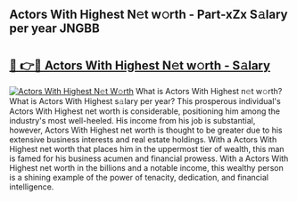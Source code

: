 ## Actors With Highest N𝚎t w𝚘rth - Part-xZx S𝚊lary per year JNGBB

# <h2><a href="http://gc3dmu.nevu.top/?p=Actors+With+Highest">🔗 👉🔴 Actors With Highest N𝚎t w𝚘rth - S𝚊lary</a></h2>

[![Actors With Highest N𝚎t W𝚘rth](https://i.imgur.com/Oavwk0R.jpeg)](http://gc3dmu.nevu.top/?p=Actors+With+Highest)
What is Actors With Highest n𝚎t w𝚘rth? What is Actors With Highest s𝚊lary per year?
This prosperous individual's Actors With Highest net worth is considerable, positioning him among the industry's most well-heeled. His income from his job is substantial, however, Actors With Highest net worth is thought to be greater due to his extensive business interests and real estate holdings. With a Actors With Highest net worth that places him in the uppermost tier of wealth, this man is famed for his business acumen and financial prowess. With a Actors With Highest net worth in the billions and a notable income, this wealthy person is a shining example of the power of tenacity, dedication, and financial intelligence.
